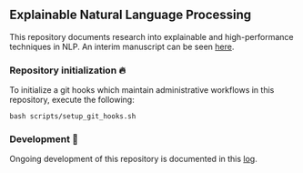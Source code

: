 ## Explainable Natural Language Processing

This repository documents research into explainable and high-performance techniques in NLP. An interim manuscript can be seen [here](./docs/manuscript/main.pdf).

### Repository initialization :fire:

To initialize a git hooks which maintain administrative workflows in this repository, execute the following:

```shell
bash scripts/setup_git_hooks.sh
```

### Development :snail:

Ongoing development of this repository is documented in this [log](./docs/develop.md).
